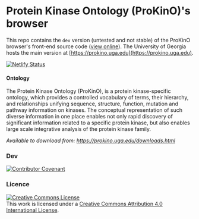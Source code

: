 
# Protein Kinase Ontology (ProKinO)'s browser
This repo contains the `dev` version (untested and not stable) of the ProKinO browser's front-end source code ([view online](https://prokino.netlify.app)). The University of Georgia hosts the main version at [https://prokino.uga.edu](https://prokino.uga.edu).

[![Netlify Status](https://api.netlify.com/api/v1/badges/6ed4e343-59b9-48c1-b04e-63fac84f8c57/deploy-status)](https://app.netlify.com/sites/prokino/deploys)

#### Ontology

The Protein Kinase Ontology (ProKinO), is a protein kinase-specific ontology, which provides a controlled vocabulary of terms, their hierarchy, and relationships unifying sequence, structure, function, mutation and pathway information on kinases. The conceptual representation of such diverse information in one place enables not only rapid discovery of significant information related to a specific protein kinase, but also enables large scale integrative analysis of the protein kinase family.

*Available to download from: https://prokino.uga.edu/downloads.html*


### Dev



[![Contributor Covenant](https://img.shields.io/badge/Contributor%20Covenant-2.1-4baaaa.svg)](code_of_conduct.md)

### Licence
<a rel="license" href="http://creativecommons.org/licenses/by/4.0/"><img alt="Creative Commons License" style="border-width:0" src="https://i.creativecommons.org/l/by/4.0/88x31.png" /></a><br />This work is licensed under a <a rel="license" href="http://creativecommons.org/licenses/by/4.0/">Creative Commons Attribution 4.0 International License</a>.